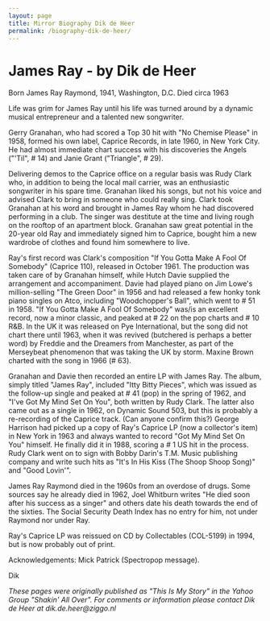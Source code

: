```yaml
---
layout: page
title: Mirror Biography Dik de Heer
permalink: /biography-dik-de-heer/
---
```


# James Ray - by Dik de Heer 
Born James Ray Raymond, 1941, Washington, D.C.
Died circa 1963

Life was grim for James Ray until his life was turned around by a dynamic musical entrepreneur and a talented new songwriter.

Gerry Granahan, who had scored a Top 30 hit with "No Chemise Please" in 1958, formed his own label, Caprice Records, in late 1960, in New York City. He had almost immediate chart success with his discoveries the Angels ("'Til", # 14) and Janie Grant ("Triangle", # 29).

Delivering demos to the Caprice office on a regular basis was Rudy Clark who, in addition to being the local mail carrier, was an enthusiastic songwriter in his spare time. Granahan liked his songs, but not his voice and advised Clark to bring in someone who could really sing. Clark took Granahan at his word and brought in James Ray whom he had discovered performing in a club. The singer was destitute at the time and living rough on the rooftop of an apartment block. Granahan saw great potential in the 20-year old Ray and immediately signed him to Caprice, bought him a new wardrobe of clothes and found him somewhere to live.

Ray's first record was Clark's composition "If You Gotta Make A Fool Of Somebody" (Caprice 110), released in October 1961. The production was taken care of by Granahan himself, while Hutch Davie supplied the arrangement and accompaniment. Davie had played piano on Jim Lowe's million-selling "The Green Door" in 1956 and had released a few honky tonk piano singles on Atco, including "Woodchopper's Ball", which went to # 51 in 1958. "If You Gotta Make A Fool Of Somebody" was/is an excellent record, now a minor classic, and peaked at # 22 on the pop charts and # 10 R&B. In the UK it was released on Pye International, but the song did not chart there until 1963, when it was revived (butchered is perhaps a better word) by Freddie and the Dreamers from Manchester, as part of the Merseybeat phenomenon that was taking the UK by storm. Maxine Brown charted with the song in 1966 (# 63).

Granahan and Davie then recorded an entire LP with James Ray. The album, simply titled "James Ray", included "Itty Bitty Pieces", which was issued as the follow-up single and peaked at # 41 (pop) in the spring of 1962, and "I've Got My Mind Set On You", both written by Rudy Clark. The latter also came out as a single in 1962, on Dynamic Sound 503, but this is probably a re-recording of the Caprice track. (Can anyone confirm this?) George Harrison had picked up a copy of Ray's Caprice LP (now a collector's item) in New York in 1963 and always wanted to record "Got My Mind Set On You" himself. He finally did it in 1988, scoring a # 1 US hit in the process. Rudy Clark went on to sign with Bobby Darin's T.M. Music publishing company and write such hits as "It's In His Kiss (The Shoop Shoop Song)" and "Good Lovin'".

James Ray Raymond died in the 1960s from an overdose of drugs. Some sources say he already died in 1962, Joel Whitburn writes "He died soon after his success as a singer" and others date his death towards the end of the sixties. The Social Security Death Index has no entry for him, not under Raymond nor under Ray.

Ray's Caprice LP was reissued on CD by Collectables (COL-5199) in 1994, but is now probably out of print.

Acknowledgements: Mick Patrick (Spectropop message).

Dik

 
_These pages were originally published as "This Is My Story" in the
Yahoo Group "Shakin' All Over". For comments or information
please contact Dik de Heer at dik.de.heer@ziggo.nl_
